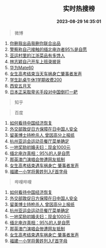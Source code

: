 <div align="center"><h2>实时热搜榜</h2><h4>2023-08-29 14:35:01</h4></div>

> 微博  

1. [你删我出品我删你联合出品](https://s.weibo.com/weibo?q=%23%E4%BD%A0%E5%88%A0%E6%88%91%E5%87%BA%E5%93%81%E6%88%91%E5%88%A0%E4%BD%A0%E8%81%94%E5%90%88%E5%87%BA%E5%93%81%23&t=31&band_rank=1&Refer=top)<br />
2. [警察称自己接触的缅北电诈者95%是自愿](https://s.weibo.com/weibo?q=%23%E8%AD%A6%E5%AF%9F%E7%A7%B0%E8%87%AA%E5%B7%B1%E6%8E%A5%E8%A7%A6%E7%9A%84%E7%BC%85%E5%8C%97%E7%94%B5%E8%AF%88%E8%80%8595%25%E6%98%AF%E8%87%AA%E6%84%BF%23&t=31&band_rank=2&Refer=top)<br />
3. [亚运村里的江浙菜品有多馋人](https://s.weibo.com/weibo?q=%23%E4%BA%9A%E8%BF%90%E6%9D%91%E9%87%8C%E7%9A%84%E6%B1%9F%E6%B5%99%E8%8F%9C%E5%93%81%E6%9C%89%E5%A4%9A%E9%A6%8B%E4%BA%BA%23&t=31&band_rank=3&Refer=top)<br />
4. [林志颖自己开车上班录披哥](https://s.weibo.com/weibo?q=%23%E6%9E%97%E5%BF%97%E9%A2%96%E8%87%AA%E5%B7%B1%E5%BC%80%E8%BD%A6%E4%B8%8A%E7%8F%AD%E5%BD%95%E6%8A%AB%E5%93%A5%23&t=31&band_rank=4&Refer=top)<br />
5. [华为Mate60](https://s.weibo.com/weibo?q=%E5%8D%8E%E4%B8%BAMate60&t=31&band_rank=5&Refer=top)<br />
6. [女生高考结束当天车祸身亡肇事者发声](https://s.weibo.com/weibo?q=%23%E5%A5%B3%E7%94%9F%E9%AB%98%E8%80%83%E7%BB%93%E6%9D%9F%E5%BD%93%E5%A4%A9%E8%BD%A6%E7%A5%B8%E8%BA%AB%E4%BA%A1%E8%82%87%E4%BA%8B%E8%80%85%E5%8F%91%E5%A3%B0%23&t=31&band_rank=6&Refer=top)<br />
7. [学生趴桌午休1学期收费200](https://s.weibo.com/weibo?q=%23%E5%AD%A6%E7%94%9F%E8%B6%B4%E6%A1%8C%E5%8D%88%E4%BC%911%E5%AD%A6%E6%9C%9F%E6%94%B6%E8%B4%B9200%23&t=31&band_rank=7&Refer=top)<br />
8. [西安五月天](https://s.weibo.com/weibo?q=%E8%A5%BF%E5%AE%89%E4%BA%94%E6%9C%88%E5%A4%A9&t=31&band_rank=8&Refer=top)<br />
9. [日本正采取卑劣手段对中国倒打一耙](https://s.weibo.com/weibo?q=%23%E6%97%A5%E6%9C%AC%E6%AD%A3%E9%87%87%E5%8F%96%E5%8D%91%E5%8A%A3%E6%89%8B%E6%AE%B5%E5%AF%B9%E4%B8%AD%E5%9B%BD%E5%80%92%E6%89%93%E4%B8%80%E8%80%99%23&t=31&band_rank=9&Refer=top)<br />

> 知乎  


> 百度  

1. [如何看待中国经济恢复](https://www.baidu.com/s?wd=%E5%A6%82%E4%BD%95%E7%9C%8B%E5%BE%85%E4%B8%AD%E5%9B%BD%E7%BB%8F%E6%B5%8E%E6%81%A2%E5%A4%8D&sa=fyb_news&rsv_dl=fyb_news)<br />
2. [外交部敦促日方保障在日中国人安全](https://www.baidu.com/s?wd=%E5%A4%96%E4%BA%A4%E9%83%A8%E6%95%A6%E4%BF%83%E6%97%A5%E6%96%B9%E4%BF%9D%E9%9A%9C%E5%9C%A8%E6%97%A5%E4%B8%AD%E5%9B%BD%E4%BA%BA%E5%AE%89%E5%85%A8&sa=fyb_news&rsv_dl=fyb_news)<br />
3. [留美博士持枪杀人 曾因高分上报纸](https://www.baidu.com/s?wd=%E7%95%99%E7%BE%8E%E5%8D%9A%E5%A3%AB%E6%8C%81%E6%9E%AA%E6%9D%80%E4%BA%BA+%E6%9B%BE%E5%9B%A0%E9%AB%98%E5%88%86%E4%B8%8A%E6%8A%A5%E7%BA%B8&sa=fyb_news&rsv_dl=fyb_news)<br />
4. [杭州亚运会运动员餐厅菜单确定](https://www.baidu.com/s?wd=%E6%9D%AD%E5%B7%9E%E4%BA%9A%E8%BF%90%E4%BC%9A%E8%BF%90%E5%8A%A8%E5%91%98%E9%A4%90%E5%8E%85%E8%8F%9C%E5%8D%95%E7%A1%AE%E5%AE%9A&sa=fyb_news&rsv_dl=fyb_news)<br />
5. [一地奖励初婚夫妇：现金1000元](https://www.baidu.com/s?wd=%E4%B8%80%E5%9C%B0%E5%A5%96%E5%8A%B1%E5%88%9D%E5%A9%9A%E5%A4%AB%E5%A6%87%EF%BC%9A%E7%8E%B0%E9%87%911000%E5%85%83&sa=fyb_news&rsv_dl=fyb_news)<br />
6. [缅北电诈真相：95%的人是自愿](https://www.baidu.com/s?wd=%E7%BC%85%E5%8C%97%E7%94%B5%E8%AF%88%E7%9C%9F%E7%9B%B8%EF%BC%9A95%25%E7%9A%84%E4%BA%BA%E6%98%AF%E8%87%AA%E6%84%BF&sa=fyb_news&rsv_dl=fyb_news)<br />
7. [那英澳门演唱会惨遭网友抵制](https://www.baidu.com/s?wd=%E9%82%A3%E8%8B%B1%E6%BE%B3%E9%97%A8%E6%BC%94%E5%94%B1%E4%BC%9A%E6%83%A8%E9%81%AD%E7%BD%91%E5%8F%8B%E6%8A%B5%E5%88%B6&sa=fyb_news&rsv_dl=fyb_news)<br />
8. [女生高考结束遇车祸身亡 肇事者发声](https://www.baidu.com/s?wd=%E5%A5%B3%E7%94%9F%E9%AB%98%E8%80%83%E7%BB%93%E6%9D%9F%E9%81%87%E8%BD%A6%E7%A5%B8%E8%BA%AB%E4%BA%A1+%E8%82%87%E4%BA%8B%E8%80%85%E5%8F%91%E5%A3%B0&sa=fyb_news&rsv_dl=fyb_news)<br />
9. [福建一小学将黄姓列入F首字母](https://www.baidu.com/s?wd=%E7%A6%8F%E5%BB%BA%E4%B8%80%E5%B0%8F%E5%AD%A6%E5%B0%86%E9%BB%84%E5%A7%93%E5%88%97%E5%85%A5F%E9%A6%96%E5%AD%97%E6%AF%8D&sa=fyb_news&rsv_dl=fyb_news)<br />

> 哔哩哔哩  

1. [如何看待中国经济恢复](https://www.baidu.com/s?wd=%E5%A6%82%E4%BD%95%E7%9C%8B%E5%BE%85%E4%B8%AD%E5%9B%BD%E7%BB%8F%E6%B5%8E%E6%81%A2%E5%A4%8D&sa=fyb_news&rsv_dl=fyb_news)<br />
2. [外交部敦促日方保障在日中国人安全](https://www.baidu.com/s?wd=%E5%A4%96%E4%BA%A4%E9%83%A8%E6%95%A6%E4%BF%83%E6%97%A5%E6%96%B9%E4%BF%9D%E9%9A%9C%E5%9C%A8%E6%97%A5%E4%B8%AD%E5%9B%BD%E4%BA%BA%E5%AE%89%E5%85%A8&sa=fyb_news&rsv_dl=fyb_news)<br />
3. [留美博士持枪杀人 曾因高分上报纸](https://www.baidu.com/s?wd=%E7%95%99%E7%BE%8E%E5%8D%9A%E5%A3%AB%E6%8C%81%E6%9E%AA%E6%9D%80%E4%BA%BA+%E6%9B%BE%E5%9B%A0%E9%AB%98%E5%88%86%E4%B8%8A%E6%8A%A5%E7%BA%B8&sa=fyb_news&rsv_dl=fyb_news)<br />
4. [杭州亚运会运动员餐厅菜单确定](https://www.baidu.com/s?wd=%E6%9D%AD%E5%B7%9E%E4%BA%9A%E8%BF%90%E4%BC%9A%E8%BF%90%E5%8A%A8%E5%91%98%E9%A4%90%E5%8E%85%E8%8F%9C%E5%8D%95%E7%A1%AE%E5%AE%9A&sa=fyb_news&rsv_dl=fyb_news)<br />
5. [一地奖励初婚夫妇：现金1000元](https://www.baidu.com/s?wd=%E4%B8%80%E5%9C%B0%E5%A5%96%E5%8A%B1%E5%88%9D%E5%A9%9A%E5%A4%AB%E5%A6%87%EF%BC%9A%E7%8E%B0%E9%87%911000%E5%85%83&sa=fyb_news&rsv_dl=fyb_news)<br />
6. [缅北电诈真相：95%的人是自愿](https://www.baidu.com/s?wd=%E7%BC%85%E5%8C%97%E7%94%B5%E8%AF%88%E7%9C%9F%E7%9B%B8%EF%BC%9A95%25%E7%9A%84%E4%BA%BA%E6%98%AF%E8%87%AA%E6%84%BF&sa=fyb_news&rsv_dl=fyb_news)<br />
7. [那英澳门演唱会惨遭网友抵制](https://www.baidu.com/s?wd=%E9%82%A3%E8%8B%B1%E6%BE%B3%E9%97%A8%E6%BC%94%E5%94%B1%E4%BC%9A%E6%83%A8%E9%81%AD%E7%BD%91%E5%8F%8B%E6%8A%B5%E5%88%B6&sa=fyb_news&rsv_dl=fyb_news)<br />
8. [女生高考结束遇车祸身亡 肇事者发声](https://www.baidu.com/s?wd=%E5%A5%B3%E7%94%9F%E9%AB%98%E8%80%83%E7%BB%93%E6%9D%9F%E9%81%87%E8%BD%A6%E7%A5%B8%E8%BA%AB%E4%BA%A1+%E8%82%87%E4%BA%8B%E8%80%85%E5%8F%91%E5%A3%B0&sa=fyb_news&rsv_dl=fyb_news)<br />
9. [福建一小学将黄姓列入F首字母](https://www.baidu.com/s?wd=%E7%A6%8F%E5%BB%BA%E4%B8%80%E5%B0%8F%E5%AD%A6%E5%B0%86%E9%BB%84%E5%A7%93%E5%88%97%E5%85%A5F%E9%A6%96%E5%AD%97%E6%AF%8D&sa=fyb_news&rsv_dl=fyb_news)<br />
